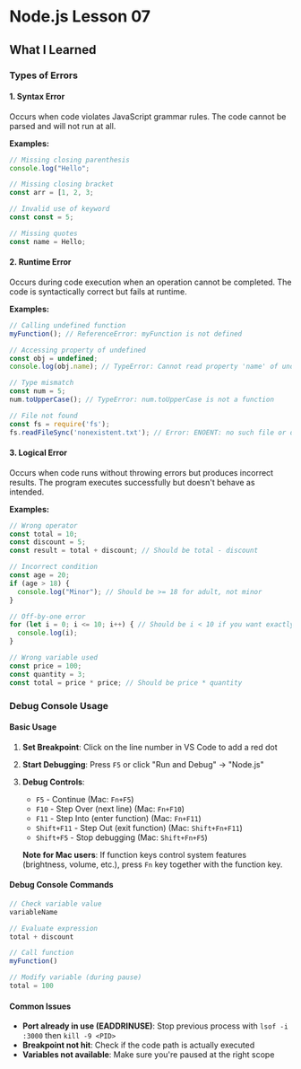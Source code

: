 # Node.js Lesson 07

## What I Learned

### Types of Errors

#### 1. Syntax Error
Occurs when code violates JavaScript grammar rules. The code cannot be parsed and will not run at all.

**Examples:**
```javascript
// Missing closing parenthesis
console.log("Hello";

// Missing closing bracket
const arr = [1, 2, 3;

// Invalid use of keyword
const const = 5;

// Missing quotes
const name = Hello;
```

#### 2. Runtime Error
Occurs during code execution when an operation cannot be completed. The code is syntactically correct but fails at runtime.

**Examples:**
```javascript
// Calling undefined function
myFunction(); // ReferenceError: myFunction is not defined

// Accessing property of undefined
const obj = undefined;
console.log(obj.name); // TypeError: Cannot read property 'name' of undefined

// Type mismatch
const num = 5;
num.toUpperCase(); // TypeError: num.toUpperCase is not a function

// File not found
const fs = require('fs');
fs.readFileSync('nonexistent.txt'); // Error: ENOENT: no such file or directory
```

#### 3. Logical Error
Occurs when code runs without throwing errors but produces incorrect results. The program executes successfully but doesn't behave as intended.

**Examples:**
```javascript
// Wrong operator
const total = 10;
const discount = 5;
const result = total + discount; // Should be total - discount

// Incorrect condition
const age = 20;
if (age > 18) {
  console.log("Minor"); // Should be >= 18 for adult, not minor
}

// Off-by-one error
for (let i = 0; i <= 10; i++) { // Should be i < 10 if you want exactly 10 iterations
  console.log(i);
}

// Wrong variable used
const price = 100;
const quantity = 3;
const total = price * price; // Should be price * quantity
```

### Debug Console Usage

#### Basic Usage
1. **Set Breakpoint**: Click on the line number in VS Code to add a red dot
2. **Start Debugging**: Press `F5` or click "Run and Debug" → "Node.js"
3. **Debug Controls**:
   - `F5` - Continue (Mac: `Fn+F5`)
   - `F10` - Step Over (next line) (Mac: `Fn+F10`)
   - `F11` - Step Into (enter function) (Mac: `Fn+F11`)
   - `Shift+F11` - Step Out (exit function) (Mac: `Shift+Fn+F11`)
   - `Shift+F5` - Stop debugging (Mac: `Shift+Fn+F5`)

   **Note for Mac users**: If function keys control system features (brightness, volume, etc.), press `Fn` key together with the function key.

#### Debug Console Commands
```javascript
// Check variable value
variableName

// Evaluate expression
total + discount

// Call function
myFunction()

// Modify variable (during pause)
total = 100
```

#### Common Issues
- **Port already in use (EADDRINUSE)**: Stop previous process with `lsof -i :3000` then `kill -9 <PID>`
- **Breakpoint not hit**: Check if the code path is actually executed
- **Variables not available**: Make sure you're paused at the right scope
